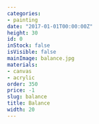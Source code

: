 ```yaml
---
categories:
- painting
date: "2017-01-01T00:00:00Z"
height: 30
id: 0
inStock: false
isVisible: false
mainImage: balance.jpg
materials:
- canvas
- acrylic
order: 350
price: -1
slug: balance
title: Balance
width: 20
---
```


